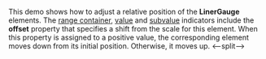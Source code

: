 This demo shows how to adjust a relative position of the **LinerGauge** elements. The [range container](/Documentation/ApiReference/UI_Components/dxLinearGauge/Configuration/rangeContainer/), [value](/Documentation/ApiReference/UI_Components/dxLinearGauge/Configuration/valueIndicator/) and [subvalue](/Documentation/ApiReference/UI_Components/dxLinearGauge/Configuration/subvalueIndicator/) indicators include the **offset** property that specifies a shift from the scale for this element. When this property is assigned to a positive value, the corresponding element moves down from its initial position. Otherwise, it moves up.
<--split-->